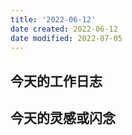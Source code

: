 ```yaml
---
title: '2022-06-12'
date created: 2022-06-12
date modified: 2022-07-05
---
```


## 今天的工作日志

## 今天的灵感或闪念
